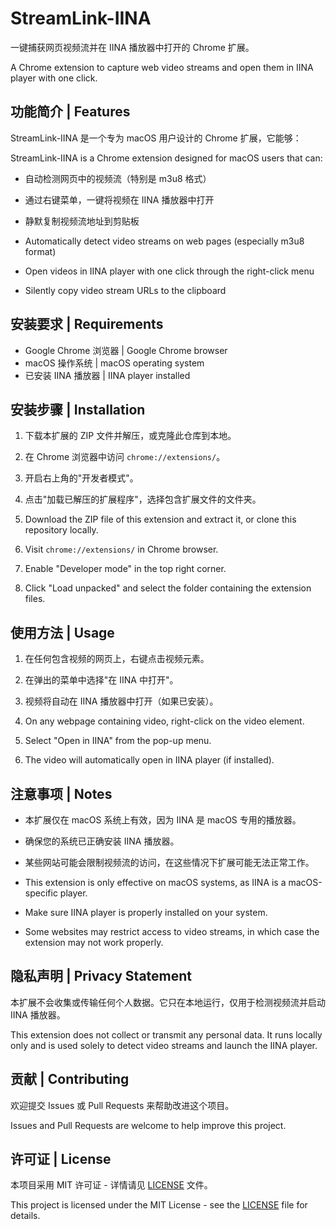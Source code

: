 # StreamLink-IINA

一键捕获网页视频流并在 IINA 播放器中打开的 Chrome 扩展。

A Chrome extension to capture web video streams and open them in IINA player with one click.

## 功能简介 | Features

StreamLink-IINA 是一个专为 macOS 用户设计的 Chrome 扩展，它能够：

StreamLink-IINA is a Chrome extension designed for macOS users that can:

- 自动检测网页中的视频流（特别是 m3u8 格式）
- 通过右键菜单，一键将视频在 IINA 播放器中打开
- 静默复制视频流地址到剪贴板

- Automatically detect video streams on web pages (especially m3u8 format)
- Open videos in IINA player with one click through the right-click menu
- Silently copy video stream URLs to the clipboard

## 安装要求 | Requirements

- Google Chrome 浏览器 | Google Chrome browser
- macOS 操作系统 | macOS operating system
- 已安装 IINA 播放器 | IINA player installed

## 安装步骤 | Installation

1. 下载本扩展的 ZIP 文件并解压，或克隆此仓库到本地。
2. 在 Chrome 浏览器中访问 `chrome://extensions/`。
3. 开启右上角的"开发者模式"。
4. 点击"加载已解压的扩展程序"，选择包含扩展文件的文件夹。

1. Download the ZIP file of this extension and extract it, or clone this repository locally.
2. Visit `chrome://extensions/` in Chrome browser.
3. Enable "Developer mode" in the top right corner.
4. Click "Load unpacked" and select the folder containing the extension files.

## 使用方法 | Usage

1. 在任何包含视频的网页上，右键点击视频元素。
2. 在弹出的菜单中选择"在 IINA 中打开"。
3. 视频将自动在 IINA 播放器中打开（如果已安装）。

1. On any webpage containing video, right-click on the video element.
2. Select "Open in IINA" from the pop-up menu.
3. The video will automatically open in IINA player (if installed).

## 注意事项 | Notes

- 本扩展仅在 macOS 系统上有效，因为 IINA 是 macOS 专用的播放器。
- 确保您的系统已正确安装 IINA 播放器。
- 某些网站可能会限制视频流的访问，在这些情况下扩展可能无法正常工作。

- This extension is only effective on macOS systems, as IINA is a macOS-specific player.
- Make sure IINA player is properly installed on your system.
- Some websites may restrict access to video streams, in which case the extension may not work properly.

## 隐私声明 | Privacy Statement

本扩展不会收集或传输任何个人数据。它只在本地运行，仅用于检测视频流并启动 IINA 播放器。

This extension does not collect or transmit any personal data. It runs locally only and is used solely to detect video streams and launch the IINA player.

## 贡献 | Contributing

欢迎提交 Issues 或 Pull Requests 来帮助改进这个项目。

Issues and Pull Requests are welcome to help improve this project.

## 许可证 | License

本项目采用 MIT 许可证 - 详情请见 [LICENSE](LICENSE) 文件。

This project is licensed under the MIT License - see the [LICENSE](LICENSE) file for details.